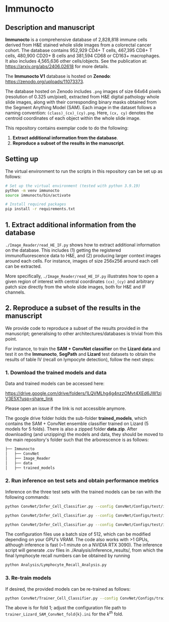 # Immunocto

## Description and manuscript
**Immunocto** is a comprehensive database of 2,828,818 immune cells derived from H&E stained whole slide images from a colorectal cancer cohort. The database contains 952,929 CD4+ T cells, 467,395 CD8+ T cells, 480,900 CD20+ B cells and 381,594 CD68 or CD163+ macrophages. It also includes 4,565,636 other cells/objects. See the publication at: https://arxiv.org/abs/2406.02618 for more details.

The **Immunocto V1** database is hosted on **Zenodo**: https://zenodo.org/uploads/11073373.

The database hosted on Zenodo includes `.png` images of size 64x64 pixels (resolution of 0.325 um/pixel), extracted from H&E digital pathology whole slide images, along with their corresponding binary masks obtained from the Segment Anything Model (SAM). Each image in the dataset follows a naming convention: `(class)_(cx)_(cy).png`. Here, `(cx, cy)` denotes the centroid coordinates of each object within the whole slide image.

This repository contains exemplar code to do the following:
1) **Extract additional information from the database**. 
2) **Reproduce a subset of the results in the manuscript**.

## Setting up 

The virtual environment to run the scripts in this repository can be set up as follows:
```bash
# Set up the virtual environment (tested with python 3.9.19)
python -m venv immunocto
source immunocto/bin/activate

# Install required packages
pip install -r requirements.txt
```

## 1. Extract additional information from the database

`./Image_Reader/read_HE_IF.py` shows how to extract additional information on the database. This includes (1) getting the registered immunofluorescence data to H&E, and (2) producing larger context images around each cells. For instance, images of size 256x256 around each cell can be extracted. 
	
More specifically, `./Image_Reader/read_HE_IF.py` illustrates how to open a given region of interest with central coordinates `(cx)_(cy)` and arbitrary patch size directly from the whole slide images, both for H&E and IF channels. 

## 2. Reproduce a subset of the results in the manuscript

We provide code to reproduce a subset of the results provided in the manuscript; generalising to other architectures/databases is trivial from this point. 

For instance, to train the **SAM + ConvNet classifier** on the **Lizard data** and test it on the **Immunocto**, **SegPath** and **Lizard** test datasets to obtain the results of table IV (recall on lympocyte detection), follow the next steps:

### 1. Download the trained models and data

Data and trained models can be accessed here:

https://drive.google.com/drive/folders/1LQVMLhg4g4nzzOMvt4XEd6JW1zjV3E5X?usp=share_link

Please open an issue if the link is not accessible anymore.

The google drive folder holds the sub-folder **trained_models**, which contains the SAM + ConvNet ensemble classifier trained on Lizard (5 models for 5 folds). There is also a zipped folder **data.zip**. After downloading (and unzipping) the models and data, they should be moved to the main repository's folder such that the arborescence is as follows:

```bash
├── Immunocto
│   ├── ConvNet
│   ├── Image_Reader
│   ├── data
│   ├── trained_models
```

### 2. Run inference on test sets and obtain performance metrics
Inference on the three test sets with the trained models can be ran with the following commands:

```bash
python ConvNet/Infer_Cell_Classifier.py --config ConvNet/Configs/test/infer_Lizard_SAM_ConvNet_on_Immunocto.ini --gpus 1

python ConvNet/Infer_Cell_Classifier.py --config ConvNet/Configs/test/infer_Lizard_SAM_ConvNet_on_SegPath.ini --gpus 1

python ConvNet/Infer_Cell_Classifier.py --config ConvNet/Configs/test/infer_Lizard_SAM_ConvNet_on_Lizard.ini --gpus 1
```

The configuration files use a batch size of 512, which can be modified depending on your GPU's VRAM. The code also works with >1 GPUs, although inference is fast (~1 minute on a NVIDIA RTX 3090). The inference script will generate .csv files in ./Analysis/inference_results/, from which the final lymphocyte recall numbers can be obtained by running

```bash
python Analysis/Lymphocyte_Recall_Analysis.py
```
### 3. Re-train models
If desired, the provided models can be re-trained as follows:

```bash
python ConvNet/Trainer_Cell_Classifier.py --config ConvNet/Configs/train/trainer_Lizard_SAM_ConvNet_fold1.ini --gpus 1
```
The above is for fold 1; adjust the configuration file path to `trainer_Lizard_SAM_ConvNet_fold{k}.ini` for the $k^{th}$ fold. 
